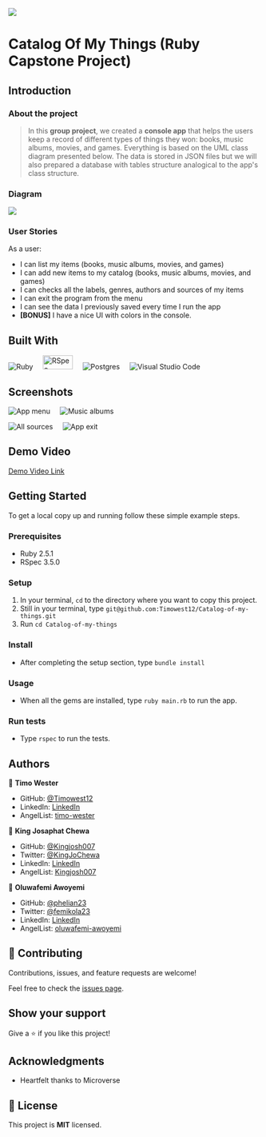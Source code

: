 ![](https://img.shields.io/badge/Microverse-blueviolet)

# Catalog Of My Things (Ruby Capstone Project)

## Introduction

### About the project

> In this **group project**, we created a **console app** that helps the users keep a record of different types of things they won: books, music albums, movies, and games. Everything is based on the UML class diagram presented below. The data is stored in JSON files but we will also prepared a database with tables structure analogical to the app's class structure.

### Diagram

![](app_diagram.png)

### User Stories

 As a user:

- I can list my items (books, music albums, movies, and games)
- I can add new items to my catalog (books, music albums, movies, and games)
- I can checks all the labels, genres, authors and sources of my items
- I can exit the program from the menu
- I can see the data I previously saved every time I run the app
- **[BONUS]** I have a nice UI with colors in the console.


## Built With

![Ruby](https://img.shields.io/badge/ruby-%23CC342D.svg?style=for-the-badge&logo=ruby&logoColor=white) &nbsp; &nbsp; <img src="https://1ohvy81v7br01wtgnj4bf0ek-wpengine.netdna-ssl.com/wp-content/uploads/2019/01/rspec.jpg" height="28" width="60" alt="RSpec"> &nbsp; &nbsp; ![Postgres](https://img.shields.io/badge/postgres-%23316192.svg?style=for-the-badge&logo=postgresql&logoColor=white) &nbsp; &nbsp; ![Visual Studio Code](https://img.shields.io/badge/Visual%20Studio%20Code-0078d7.svg?style=for-the-badge&logo=visual-studio-code&logoColor=white)


## Screenshots

![App menu](screenshots/app_menu.PNG) &nbsp; &nbsp; ![Music albums](screenshots/list_music_albums.PNG)

![All sources](screenshots/list_sources.PNG) &nbsp; &nbsp; ![App exit](screenshots/app_exit.PNG)



## Demo Video

[Demo Video Link](https://drive.google.com/file/d/15nVoYKsxtMaHj99W5Z1l7_Egd49RJ5nR/view?usp=sharing)


## Getting Started

To get a local copy up and running follow these simple example steps.

### Prerequisites

* Ruby 2.5.1
* RSpec 3.5.0

### Setup

1. In your terminal, `cd` to the directory where you want to copy this project.
2. Still in your terminal, type `git@github.com:Timowest12/Catalog-of-my-things.git`
3. Run `cd Catalog-of-my-things`

### Install

* After completing the setup section, type `bundle install`

### Usage

* When all the gems are installed, type `ruby main.rb` to run the app.

### Run tests

* Type `rspec` to run the tests.

## Authors

👤 **Timo Wester**

- GitHub: [@Timowest12](https://github.com/Timowest12)
- LinkedIn: [LinkedIn](https://www.linkedin.com/in/timo-wester/)
- AngelList: [timo-wester](https://angel.co/u/timo-wester)

👤 **King Josaphat Chewa**

- GitHub: [@Kingjosh007](https://github.com/Kingjosh007)
- Twitter: [@KingJoChewa](https://twitter.com/KingJoChewa)
- LinkedIn: [LinkedIn](https://www.linkedin.com/in/king-josaphat-chewa/)
- AngelList: [Kingjosh007](https://angel.co/u/Kingjosh007)

👤 **Oluwafemi Awoyemi**

- GitHub: [@phelian23](https://github.com/phelian23)
- Twitter: [@femikola23](https://twitter.com/femikola23)
- LinkedIn: [LinkedIn](https://www.linkedin.com/in/oluwafemi-awoyemi/)
- AngelList: [oluwafemi-awoyemi](https://angel.co/u/oluwafemi-awoyemi)

## 🤝 Contributing

Contributions, issues, and feature requests are welcome!

Feel free to check the [issues page](../../issues/).

## Show your support

Give a ⭐️ if you like this project!

## Acknowledgments

- Heartfelt thanks to Microverse

## 📝 License

This project is **MIT** licensed.

